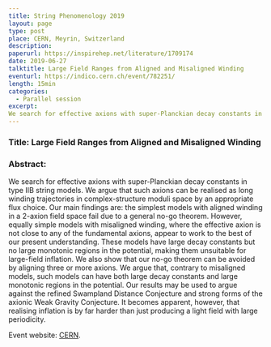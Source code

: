 ```yaml
---
title: String Phenomenology 2019
layout: page
type: post
place: CERN, Meyrin, Switzerland
description: 
paperurl: https://inspirehep.net/literature/1709174
date: 2019-06-27
talktitle: Large Field Ranges from Aligned and Misaligned Winding
eventurl: https://indico.cern.ch/event/782251/
length: 15min
categories: 
  - Parallel session
excerpt:
We search for effective axions with super-Planckian decay constants in type IIB string models. We argue that such axions can be realised as long winding trajectories in complex-structure moduli space by an appropriate flux choice...
---
```


### Title: Large Field Ranges from Aligned and Misaligned Winding

### Abstract:

We search for effective axions with super-Planckian decay constants in type IIB string models. We argue that such axions can be realised as long winding trajectories in complex-structure moduli space by an appropriate flux choice. Our main findings are: the simplest models with aligned winding in a 2-axion field space fail due to a general no-go theorem. However, equally simple models with misaligned winding, where the effective axion is not close to any of the fundamental axions, appear to work to the best of our present understanding. These models have large decay constants but no large monotonic regions in the potential, making them unsuitable for large-field inflation. We also show that our no-go theorem can be avoided by aligning three or more axions. We argue that, contrary to misaligned models, such models can have both large decay constants and large monotonic regions in the potential. Our results may be used to argue against the refined Swampland Distance Conjecture and strong forms of the axionic Weak Gravity Conjecture. It becomes apparent, however, that realising inflation is by far harder than just producing a light field with large periodicity.

Event website: [CERN](https://indico.cern.ch/event/782251/).

